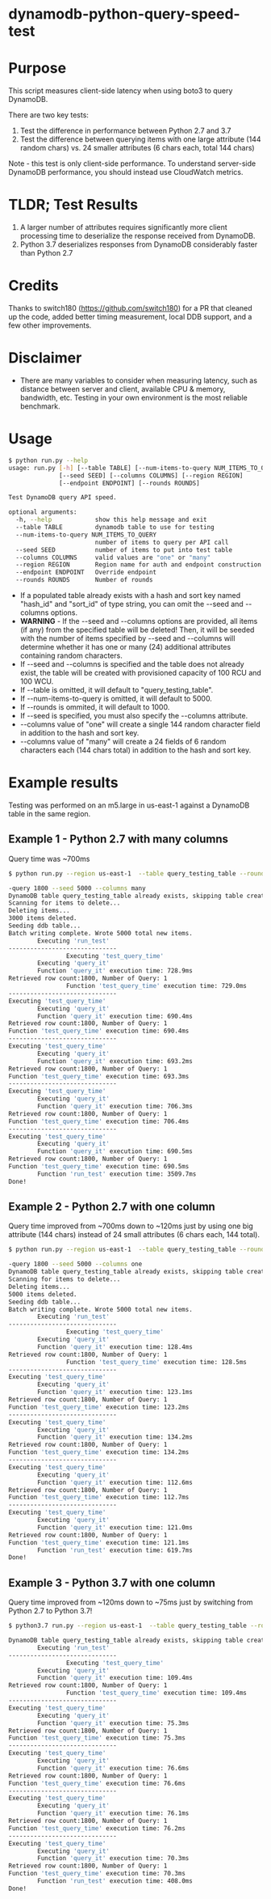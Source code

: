 # dynamodb-python-query-speed-test

# Purpose

This script measures client-side latency when using boto3 to query DynamoDB.

There are two key tests:
1) Test the difference in performance between Python 2.7 and 3.7
2) Test the difference between querying items with one large attribute (144 random chars) vs. 24 smaller attributes (6 chars each, total 144 chars)

Note - this test is only client-side performance. To understand server-side DynamoDB performance, you should instead use CloudWatch metrics.

# TLDR; Test Results

1. A larger number of attributes requires significantly more client processing time to deserialize the response received from DynamoDB.
2. Python 3.7 deserializes responses from DynamoDB considerably faster than Python 2.7

# Credits

Thanks to switch180 (https://github.com/switch180) for a PR that cleaned up the code, added better timing measurement, local DDB support, and a few other improvements.

# Disclaimer

* There are many variables to consider when measuring latency, such as distance between server and client, available CPU & memory, bandwidth, etc. Testing in your own environment is the most reliable benchmark.

# Usage

```sh
$ python run.py --help
usage: run.py [-h] [--table TABLE] [--num-items-to-query NUM_ITEMS_TO_QUERY]
              [--seed SEED] [--columns COLUMNS] [--region REGION]
              [--endpoint ENDPOINT] [--rounds ROUNDS]

Test DynamoDB query API speed.

optional arguments:
  -h, --help            show this help message and exit
  --table TABLE         dynamodb table to use for testing
  --num-items-to-query NUM_ITEMS_TO_QUERY
                        number of items to query per API call
  --seed SEED           number of items to put into test table
  --columns COLUMNS     valid values are "one" or "many"
  --region REGION       Region name for auth and endpoint construction
  --endpoint ENDPOINT   Override endpoint
  --rounds ROUNDS       Number of rounds
```

* If a populated table already exists with a hash and sort key named "hash_id" and "sort_id" of type string, you can omit the --seed and --columns options.
* **WARNING** - If the --seed and --columns options are provided, all items (if any) from the specified table will be deleted! Then, it will be seeded with the number of items specified by --seed and --columns will determine whether it has one or many (24) additional attributes containing random characters.
* If --seed and --columns is specified and the table does not already exist, the table will be created with provisioned capacity of 100 RCU and 100 WCU.
* If --table is omitted, it will default to "query_testing_table".
* If --num-items-to-query is omitted, it will default to 5000.
* If --rounds is ommited, it will default to 1000.
* If --seed is specified, you must also specify the --columns attribute.
* --columns value of "one" will create a single 144 random character field in addition to the hash and sort key.
* --columns value of "many" will create a 24 fields of 6 random characters each (144 chars total) in addition to the hash and sort key.

# Example results

Testing was performed on an m5.large in us-east-1 against a DynamoDB table in the same region.

## Example 1 - Python 2.7 with many columns

Query time was ~700ms

```sh
$ python run.py --region us-east-1  --table query_testing_table --rounds 5 --num-items-to-query 1800 --seed 5000 --columns many

-query 1800 --seed 5000 --columns many
DynamoDB table query_testing_table already exists, skipping table creation.
Scanning for items to delete...
Deleting items...
3000 items deleted.
Seeding ddb table...
Batch writing complete. Wrote 5000 total new items.
        Executing 'run_test'
------------------------------
                Executing 'test_query_time'
        Executing 'query_it'
        Function 'query_it' execution time: 728.9ms
Retrieved row count:1800, Number of Query: 1
                Function 'test_query_time' execution time: 729.0ms
------------------------------
Executing 'test_query_time'
        Executing 'query_it'
        Function 'query_it' execution time: 690.4ms
Retrieved row count:1800, Number of Query: 1
Function 'test_query_time' execution time: 690.4ms
------------------------------
Executing 'test_query_time'
        Executing 'query_it'
        Function 'query_it' execution time: 693.2ms
Retrieved row count:1800, Number of Query: 1
Function 'test_query_time' execution time: 693.3ms
------------------------------
Executing 'test_query_time'
        Executing 'query_it'
        Function 'query_it' execution time: 706.3ms
Retrieved row count:1800, Number of Query: 1
Function 'test_query_time' execution time: 706.4ms
------------------------------
Executing 'test_query_time'
        Executing 'query_it'
        Function 'query_it' execution time: 690.5ms
Retrieved row count:1800, Number of Query: 1
Function 'test_query_time' execution time: 690.5ms
        Function 'run_test' execution time: 3509.7ms
Done!
```

## Example 2 - Python 2.7 with one column

Query time improved from ~700ms down to ~120ms just by using one big attribute (144 chars) instead of 24 small attributes (6 chars each, 144 total).

```sh
$ python run.py --region us-east-1  --table query_testing_table --rounds 5 --num-items-to-query 1800 --seed 5000 --columns one

-query 1800 --seed 5000 --columns one
DynamoDB table query_testing_table already exists, skipping table creation.
Scanning for items to delete...
Deleting items...
5000 items deleted.
Seeding ddb table...
Batch writing complete. Wrote 5000 total new items.
        Executing 'run_test'
------------------------------
                Executing 'test_query_time'
        Executing 'query_it'
        Function 'query_it' execution time: 128.4ms
Retrieved row count:1800, Number of Query: 1
                Function 'test_query_time' execution time: 128.5ms
------------------------------
Executing 'test_query_time'
        Executing 'query_it'
        Function 'query_it' execution time: 123.1ms
Retrieved row count:1800, Number of Query: 1
Function 'test_query_time' execution time: 123.2ms
------------------------------
Executing 'test_query_time'
        Executing 'query_it'
        Function 'query_it' execution time: 134.2ms
Retrieved row count:1800, Number of Query: 1
Function 'test_query_time' execution time: 134.2ms
------------------------------
Executing 'test_query_time'
        Executing 'query_it'
        Function 'query_it' execution time: 112.6ms
Retrieved row count:1800, Number of Query: 1
Function 'test_query_time' execution time: 112.7ms
------------------------------
Executing 'test_query_time'
        Executing 'query_it'
        Function 'query_it' execution time: 121.0ms
Retrieved row count:1800, Number of Query: 1
Function 'test_query_time' execution time: 121.1ms
        Function 'run_test' execution time: 619.7ms
Done!
```

## Example 3 - Python 3.7 with one column

Query time improved from ~120ms down to ~75ms just by switching from Python 2.7 to Python 3.7!

```sh
$ python3.7 run.py --region us-east-1  --table query_testing_table --rounds 5 --num-items-to-query 1800

DynamoDB table query_testing_table already exists, skipping table creation.
        Executing 'run_test'
------------------------------
                Executing 'test_query_time'
        Executing 'query_it'
        Function 'query_it' execution time: 109.4ms
Retrieved row count:1800, Number of Query: 1
                Function 'test_query_time' execution time: 109.4ms
------------------------------
Executing 'test_query_time'
        Executing 'query_it'
        Function 'query_it' execution time: 75.3ms
Retrieved row count:1800, Number of Query: 1
Function 'test_query_time' execution time: 75.3ms
------------------------------
Executing 'test_query_time'
        Executing 'query_it'
        Function 'query_it' execution time: 76.6ms
Retrieved row count:1800, Number of Query: 1
Function 'test_query_time' execution time: 76.6ms
------------------------------
Executing 'test_query_time'
        Executing 'query_it'
        Function 'query_it' execution time: 76.1ms
Retrieved row count:1800, Number of Query: 1
Function 'test_query_time' execution time: 76.2ms
------------------------------
Executing 'test_query_time'
        Executing 'query_it'
        Function 'query_it' execution time: 70.3ms
Retrieved row count:1800, Number of Query: 1
Function 'test_query_time' execution time: 70.3ms
        Function 'run_test' execution time: 408.0ms
Done!
```

